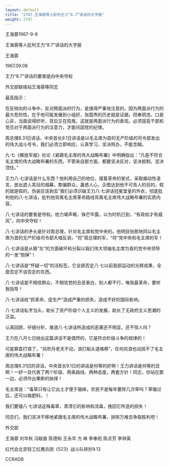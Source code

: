 ```yaml
---
layout: default
title: "2747.王海蓉等人批判王力“8.7”讲话的大字报"
weight: 2747
---
```


王海蓉1967-9-8

王海蓉等人批判王力“8.7”讲话的大字报

王海蓉

1967.09.08

王力“8.7”讲话的要害是向中央夺权

外交部联络站王海蓉等同志

最高指示：

在反倾向的斗争中，反对两面派的行为，是值得严重地注意的。因为两面派行为的最大危险性，在于他可能发展到小组织，张国焘的历史就是证据。阳奉阴违，口是心非，当面说得好听，背后又在捣鬼，这就是两面派行为的表现。必须提高干部和党员对于两面派行为的注意力，才能巩固党的纪律。

周总理8.31日讲话，中央首长9.1日讲话是以毛主席为首的无产阶级的司令部发出的伟大战斗号令，我们必须立即响应，认真学习，坚决照办，不能含糊。

九·七《解放军报》社论《紧跟毛主席的伟大战略布署》中明确指出：“凡是不符合毛主席的伟大战略布署的东西，不管来自那方面，都要坚决反对，坚决抵制，坚决顶住。”

王力八·七讲话是什么东西？他利用自己的地位，摆着革命的架式，采取煽动性语言，放出遮人耳目的烟幕，欺骗群众，蛊惑人心，企图达到他不可告人的目的。假的就是假的，伪装应该剥去”我们必须识破王力八·七讲话冠冕堂皇的外衣，彻底批判他的八·七讲话，批判他背离毛主席革命路线背离毛主席伟大战略布署的实质内容。

八·七讲话的要害是夺权。他力竭声嘶，锋芒毕露，以为时机已到，“有政权才有威风”，向中央夺权！

八·七讲话的矛头是针对周总理，针对毛主席和党中央的。他明目张胆地同以毛主席为首的无产阶级司令部大唱反调，“将”周总理的军，“将”党中央和毛主席的军！

八·七讲话是从极“左”的方面破坏和分裂以我们伟大领袖毛主席为首的党中央领导的一发“炮弹”！

八·七讲话是“怀疑一切”的活标签，它全部否定八·七以前我部运动的光辉成果，全盘否定不该否定的东西。

八·七讲话是不相信群众，不相信党的丑恶表白，别人都不行，唯我最革命，要听我指导！

八·七讲话给“抓革命、促生产”造成严重的损失，造成不好的国际影响。

八·七讲话私字当头，助长了资产阶级个人主义的发展，助长了无政府主义思潮的泛滥。

认真回顾，仔细分析，难道八·七讲话所造成的恶果还不明显，还不惊人吗？

王力在八月七日抛出这篇讲话不是偶然的，它是符合阶级斗争的规律的！

可是算盘打错了，“风吹月老天不动，浪打船头道难移”，任何风浪也动摇不了毛主席的伟大战略布署！

周总理8.31日的讲话，中央首长9.1日的讲话是何等的好啊！王力讲话是何等的丑啊！一好一丑代表了两个阶级、两条路线、两种态度，两套方针！同志，你站在那一边，必须作出果断的抉择！

毛主席说：“毒草只有让它出土才便于锄掉，农民不是每年要除几次草吗？草锄过后，还可以做肥料。！

我们要锄八·七讲话这株毒草，肃清它的影响和流毒，挽回它所造的损失！

同志们，我们坚决不移地紧跟毛主席的伟大战略布署，排除万难去争取胜利吧！

外交部

王海蓉    刘华秋    冯联直    陈德和    王永华    方  峰    李奉阳    陈贞芳    李钟英

红代会北京轻工红鹰兵团《523》战斗队转抄9.13

CCRADB

